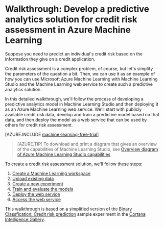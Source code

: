 <properties
    pageTitle="A predictive solution for credit risk with Machine Learning | Microsoft Azure"
    description="A detailed walkthrough showing how to create a predictive analytics solution for credit risk assessment in Azure Machine Learning Studio."
    keywords="credit risk, predictive analytics solution,risk assessment"
    services="machine-learning"
    documentationCenter=""
    authors="garyericson"
    manager="jhubbard"
    editor="cgronlun"/>

<tags
    ms.service="machine-learning"
    ms.workload="data-services"
    ms.tgt_pltfrm="na"
    ms.devlang="na"
    ms.topic="get-started-article"
    ms.date="09/16/2016"
    ms.author="garye"/>


# <a name="walkthrough-develop-a-predictive-analytics-solution-for-credit-risk-assessment-in-azure-machine-learning"></a>Walkthrough: Develop a predictive analytics solution for credit risk assessment in Azure Machine Learning

Suppose you need to predict an individual's credit risk based on the information they give on a credit application.  

Credit risk assessment is a complex problem, of course, but let's simplify the parameters of the question a bit. Then, we can use it as an example of how you can use Microsoft Azure Machine Learning with Machine Learning Studio and the Machine Learning web service to create such a predictive analytics solution.  

In this detailed walkthrough, we'll follow the process of developing a predictive analytics model in Machine Learning Studio and then deploying it as an Azure Machine Learning web service. We'll start with publicly available credit risk data, develop and train a predictive model based on that data, and then deploy the model as a web service that can be used by others for credit risk assessment.

[AZURE.INCLUDE [machine-learning-free-trial](../../includes/machine-learning-free-trial.md)]

<!-- -->

>[AZURE.TIP] To download and print a diagram that gives an overview of the capabilities of Machine Learning Studio, see [Overview diagram of Azure Machine Learning Studio capabilities](machine-learning-studio-overview-diagram.md).

To create a credit risk assessment solution, we'll follow these steps:  

1.  [Create a Machine Learning workspace](machine-learning-walkthrough-1-create-ml-workspace.md)
2.  [Upload existing data](machine-learning-walkthrough-2-upload-data.md)
3.  [Create a new experiment](machine-learning-walkthrough-3-create-new-experiment.md)
4.  [Train and evaluate the models](machine-learning-walkthrough-4-train-and-evaluate-models.md)
5.  [Deploy the web service](machine-learning-walkthrough-5-publish-web-service.md)
6.  [Access the web service](machine-learning-walkthrough-6-access-web-service.md)

This walkthrough is based on a simplified version of the [Binary Classfication: Credit risk prediction](http://go.microsoft.com/fwlink/?LinkID=525270) sample experiment in the [Cortana Intelligence Gallery](http://gallery.cortanaintelligence.com/).
